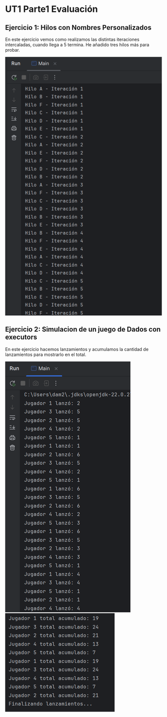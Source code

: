 
# UT1 Parte1 Evaluación


## Ejercicio 1: Hilos con Nombres Personalizados

En este ejercicio vemos como realizamos las distintas iteraciones intercaladas, cuando llega a 5 termina. He añadido tres hilos más para probar.

![Solucion_ejercicio_1](./Imagenes/ej1.png)

## Ejercicio 2: Simulacion de un juego de Dados con executors

En este ejercicio hacemos lanzamientos y acumulamos la cantidad de lanzamientos para mostrarlo en el total.

![Solucion_ej_2](./Imagenes/ej2.png)
![Soluciom_ej_2_2](./Imagenes/ej2-2.png)




